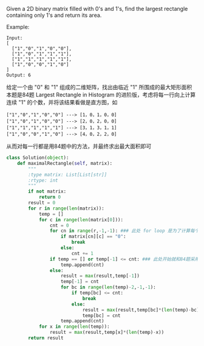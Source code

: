 Given a 2D binary matrix filled with 0's and 1's, find the largest rectangle containing only 1's and return its area.

Example:
```
Input:
[
  ["1","0","1","0","0"],
  ["1","0","1","1","1"],
  ["1","1","1","1","1"],
  ["1","0","0","1","0"]
]
Output: 6
```
给定一个由 "0" 和 "1" 组成的二维矩阵，找出由临近 "1" 所围成的最大矩形面积  
本题是84题 Largest Rectangle in Histogram 的进阶版，考虑将每一行向上计算连续 "1" 的个数，并将该结果看做是直方图，如  
```
["1","0","1","0","0"] ---> [1，0，1，0，0]
["1","0","1","0","0"] ---> [2，0，2，0，0]
["1","1","1","1","1"] ---> [3，1，3，1，1]
["1","0","0","1","0"] ---> [4，0，2，2，0]
```
从而对每一行都是用84题中的方法，并最终求出最大面积即可
```python
class Solution(object):
    def maximalRectangle(self, matrix):
        """
        :type matrix: List[List[str]]
        :rtype: int
        """
        if not matrix:
            return 0
        result = 0
        for r in range(len(matrix)):
            temp = []
            for c in range(len(matrix[0])):
                cnt = 0
                for cn in range(r,-1,-1): ### 此处 for loop 是为了计算每个点上向上连续的 "1" 的个数
                    if matrix[cn][c] == "0":
                        break
                    else:
                        cnt += 1
                if temp == [] or temp[-1] <= cnt: ### 此处开始就和84题采用了相同的方法
                    temp.append(cnt)
                else:
                    result = max(result,temp[-1])
                    temp[-1] = cnt
                    for bc in range(len(temp)-2,-1,-1):
                        if temp[bc] <= cnt:
                            break
                        else:
                            result = max(result,temp[bc]*(len(temp)-bc))
                            temp[bc] = cnt
                    temp.append(cnt)
            for x in range(len(temp)):
                result = max(result,temp[x]*(len(temp)-x))
        return result
```
